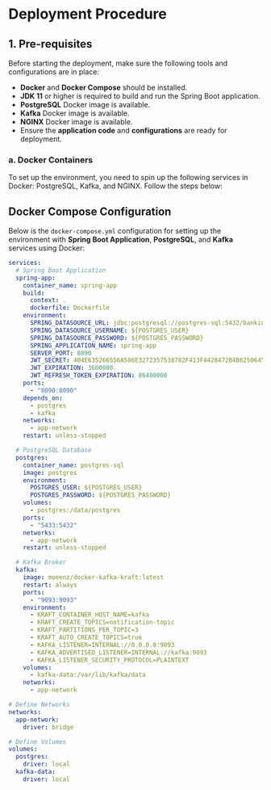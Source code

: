 # Deployment Procedure

## 1. Pre-requisites
Before starting the deployment, make sure the following tools and configurations are in place:

- **Docker** and **Docker Compose** should be installed.
- **JDK 11** or higher is required to build and run the Spring Boot application.
- **PostgreSQL** Docker image is available.
- **Kafka** Docker image is available.
- **NGINX** Docker image is available.
- Ensure the **application code** and **configurations** are ready for deployment.


### a. Docker Containers

To set up the environment, you need to spin up the following services in Docker: PostgreSQL, Kafka, and NGINX. Follow the steps below:
## Docker Compose Configuration

Below is the `docker-compose.yml` configuration for setting up the environment with **Spring Boot Application**, **PostgreSQL**, and **Kafka** services using Docker:

```yaml
services:
  # Spring Boot Application
  spring-app:
    container_name: spring-app
    build:
      context: .
      dockerfile: Dockerfile
    environment:
      SPRING_DATASOURCE_URL: jdbc:postgresql://postgres-sql:5432/banking_application
      SPRING_DATASOURCE_USERNAME: ${POSTGRES_USER}
      SPRING_DATASOURCE_PASSWORD: ${POSTGRES_PASSWORD}
      SPRING_APPLICATION_NAME: spring-app
      SERVER_PORT: 8090
      JWT_SECRET: 404E635266556A586E3272357538782F413F4428472B4B6250645367566B5970
      JWT_EXPIRATION: 3600000
      JWT_REFRESH_TOKEN_EXPIRATION: 86400000
    ports:
      - "8090:8090"
    depends_on:
      - postgres
      - kafka
    networks:
      - app-network
    restart: unless-stopped

  # PostgreSQL Database
  postgres:
    container_name: postgres-sql
    image: postgres
    environment:
      POSTGRES_USER: ${POSTGRES_USER}
      POSTGRES_PASSWORD: ${POSTGRES_PASSWORD}
    volumes:
      - postgres:/data/postgres
    ports:
      - "5433:5432"
    networks:
      - app-network
    restart: unless-stopped

  # Kafka Broker
  kafka:
    image: moeenz/docker-kafka-kraft:latest
    restart: always
    ports:
      - "9093:9093"
    environment:
      - KRAFT_CONTAINER_HOST_NAME=kafka
      - KRAFT_CREATE_TOPICS=notification-topic
      - KRAFT_PARTITIONS_PER_TOPIC=3
      - KRAFT_AUTO_CREATE_TOPICS=true
      - KAFKA_LISTENER=INTERNAL://0.0.0.0:9093
      - KAFKA_ADVERTISED_LISTENER=INTERNAL://kafka:9093
      - KAFKA_LISTENER_SECURITY_PROTOCOL=PLAINTEXT
    volumes:
      - kafka-data:/var/lib/kafka/data
    networks:
      - app-network

# Define Networks
networks:
  app-network:
    driver: bridge

# Define Volumes
volumes:
  postgres:
    driver: local
  kafka-data:
    driver: local
